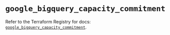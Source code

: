 # `google_bigquery_capacity_commitment`

Refer to the Terraform Registry for docs: [`google_bigquery_capacity_commitment`](https://registry.terraform.io/providers/hashicorp/google-beta/6.13.0/docs/resources/google_bigquery_capacity_commitment).
